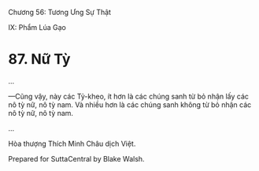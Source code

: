  

Chương 56: Tương Ưng Sự Thật

IX: Phẩm Lúa Gạo

# 87\. Nữ Tỳ

…

—Cũng vậy, này các Tỷ-kheo, ít hơn là các chúng sanh từ bỏ nhận lấy các nô tỳ nữ, nô tỳ nam. Và nhiều hơn là các chúng sanh không từ bỏ nhận các nô tỳ nữ, nô tỳ nam.

…

Hòa thượng Thích Minh Châu dịch Việt.

Prepared for SuttaCentral by Blake Walsh.